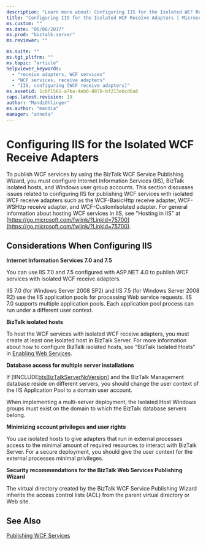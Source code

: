 ```yaml
---
description: "Learn more about: Configuring IIS for the Isolated WCF Receive Adapters"
title: "Configuring IIS for the Isolated WCF Receive Adapters | Microsoft Docs"
ms.custom: ""
ms.date: "06/08/2017"
ms.prod: "biztalk-server"
ms.reviewer: ""

ms.suite: ""
ms.tgt_pltfrm: ""
ms.topic: "article"
helpviewer_keywords:
  - "receive adapters, WCF services"
  - "WCF services, receive adapters"
  - "IIS, configuring [WCF receive adapters]"
ms.assetid: 1c6f1561-a7ba-4eb0-8878-bf213ebcd6a6
caps.latest.revision: 19
author: "MandiOhlinger"
ms.author: "mandia"
manager: "anneta"
---
```

# Configuring IIS for the Isolated WCF Receive Adapters
To publish WCF services by using the BizTalk WCF Service Publishing Wizard, you must configure Internet Information Services (IIS), BizTalk isolated hosts, and Windows user group accounts. This section discusses issues related to configuring IIS for publishing WCF services with isolated WCF receive adapters such as the WCF-BasicHttp receive adapter, WCF-WSHttp receive adapter, and WCF-CustomIsolated adapter. For general information about hosting WCF services in IIS, see "Hosting in IIS" at [https://go.microsoft.com/fwlink/?LinkId=75700](https://go.microsoft.com/fwlink/?LinkId=75700).

## Considerations When Configuring IIS
 **Internet Information Services 7.0 and 7.5**

 You can use IIS 7.0 and 7.5 configured with ASP.NET 4.0 to publish WCF services with isolated WCF receive adapters.

 IIS 7.0 (for Windows Server 2008 SP2) and IIS 7.5 (for Windows Server 2008 R2) use the IIS application pools for processing Web service requests. IIS 7.0 supports multiple application pools. Each application pool process can run under a different user context.

 **BizTalk isolated hosts**

 To host the WCF services with isolated WCF receive adapters, you must create at least one isolated host in BizTalk Server. For more information about how to configure BizTalk isolated hosts, see "BizTalk Isolated Hosts" in [Enabling Web Services](../core/enabling-web-services.md).

 **Database access for multiple server installations**

 If [!INCLUDE[btsBizTalkServerNoVersion](../includes/btsbiztalkservernoversion-md.md)] and the BizTalk Management database reside on different servers, you should change the user context of the IIS Application Pool to a domain user account.

 When implementing a multi-server deployment, the Isolated Host Windows groups must exist on the domain to which the BizTalk database servers belong.

 **Minimizing account privileges and user rights**

 You use isolated hosts to give adapters that run in external processes access to the minimal amount of required resources to interact with BizTalk Server. For a secure deployment, you should give the user context for the external processes minimal privileges.

 **Security recommendations for the BizTalk Web Services Publishing Wizard**

 The virtual directory created by the BizTalk WCF Service Publishing Wizard inherits the access control lists (ACL) from the parent virtual directory or Web site.

## See Also
 [Publishing WCF Services](../core/publishing-wcf-services.md)
